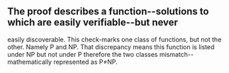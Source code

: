 <!---
The proof of the existence of perfect secrecy through all-way functions
and computational difficulty through multi-way functions
in cryptography.
-->


## The proof describes a function--solutions to which are easily verifiable--but never
easily discoverable. This check-marks one class of functions, but not the other.
Namely P and NP. That discrepancy means this function is listed under NP but not
under P therefore the two classes mismatch--mathematically represented as P≠NP.
